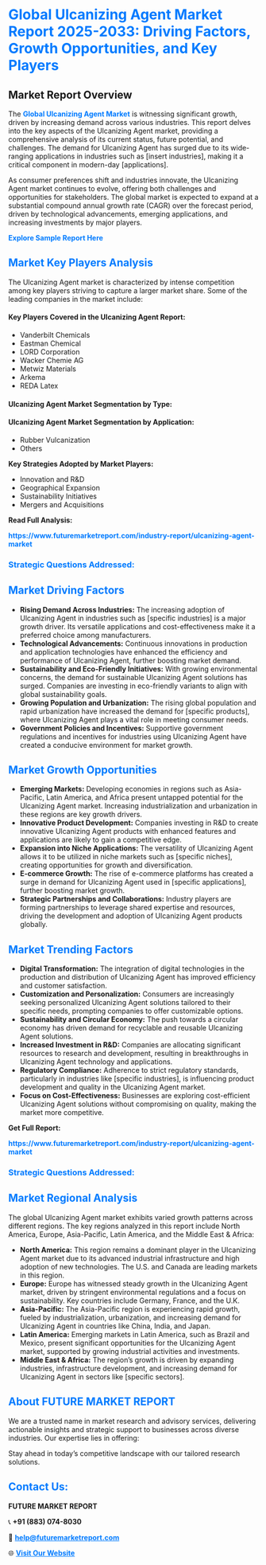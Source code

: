 <h1 style="color: #007BFF;">Global Ulcanizing Agent Market Report 2025-2033: Driving Factors, Growth Opportunities, and Key Players</h1>

<section id="overview">
<h2>Market Report Overview</h2>
<p>The <a href="https://www.futuremarketreport.com/industry-report/ulcanizing-agent-market" style="color: #007BFF; text-decoration: none;"><strong>Global Ulcanizing Agent Market</strong></a> is witnessing significant growth, driven by increasing demand across various industries. This report delves into the key aspects of the Ulcanizing Agent market, providing a comprehensive analysis of its current status, future potential, and challenges. The demand for Ulcanizing Agent has surged due to its wide-ranging applications in industries such as [insert industries], making it a critical component in modern-day [applications].</p>
<p>As consumer preferences shift and industries innovate, the Ulcanizing Agent market continues to evolve, offering both challenges and opportunities for stakeholders. The global market is expected to expand at a substantial compound annual growth rate (CAGR) over the forecast period, driven by technological advancements, emerging applications, and increasing investments by major players.</p>
</section>

<section id="overview">
<p><a href="https://www.futuremarketreport.com/request-sample/reportId=114483" style="color: #007BFF; text-decoration: none;"><strong>Explore Sample Report Here</strong></a></p>
</section>

<section id="key-players">
<h2 style="color: #007BFF;">Market Key Players Analysis</h2>
<p>The Ulcanizing Agent market is characterized by intense competition among key players striving to capture a larger market share. Some of the leading companies in the market include:</p>
<h4>Key Players Covered in the Ulcanizing Agent Report:</h4>
<ul><li>Vanderbilt Chemicals</li><li>Eastman Chemical</li><li>LORD Corporation</li><li>Wacker Chemie AG</li><li>Metwiz Materials</li><li>Arkema</li><li>REDA Latex</li></ul>
<h4>Ulcanizing Agent Market Segmentation by Type:</h4>
<ul></ul>

<h4>Ulcanizing Agent Market Segmentation by Application:</h4>
<ul><li>Rubber Vulcanization</li><li>Others</li></ul>
<p><strong>Key Strategies Adopted by Market Players:</strong></p>
<ul>
<li>Innovation and R&D</li>
<li>Geographical Expansion</li>
<li>Sustainability Initiatives</li>
<li>Mergers and Acquisitions</li>
</ul>
</section>

<section>
<p><strong>Read Full Analysis: </strong></p><a href="https://www.futuremarketreport.com/industry-report/ulcanizing-agent-market" style="color: #007BFF; text-decoration: none;"><strong>https://www.futuremarketreport.com/industry-report/ulcanizing-agent-market</strong></a>
<h3 style="color: #007BFF;">Strategic Questions Addressed:</h3>
</section>

<section id="driving-factors">
<h2 style="color: #007BFF;">Market Driving Factors</h2>
<ul>
<li><strong>Rising Demand Across Industries:</strong> The increasing adoption of Ulcanizing Agent in industries such as [specific industries] is a major growth driver. Its versatile applications and cost-effectiveness make it a preferred choice among manufacturers.</li>
<li><strong>Technological Advancements:</strong> Continuous innovations in production and application technologies have enhanced the efficiency and performance of Ulcanizing Agent, further boosting market demand.</li>
<li><strong>Sustainability and Eco-Friendly Initiatives:</strong> With growing environmental concerns, the demand for sustainable Ulcanizing Agent solutions has surged. Companies are investing in eco-friendly variants to align with global sustainability goals.</li>
<li><strong>Growing Population and Urbanization:</strong> The rising global population and rapid urbanization have increased the demand for [specific products], where Ulcanizing Agent plays a vital role in meeting consumer needs.</li>
<li><strong>Government Policies and Incentives:</strong> Supportive government regulations and incentives for industries using Ulcanizing Agent have created a conducive environment for market growth.</li>
</ul>
</section>

<section id="growth-opportunities">
<h2 style="color: #007BFF;">Market Growth Opportunities</h2>
<ul>
<li><strong>Emerging Markets:</strong> Developing economies in regions such as Asia-Pacific, Latin America, and Africa present untapped potential for the Ulcanizing Agent market. Increasing industrialization and urbanization in these regions are key growth drivers.</li>
<li><strong>Innovative Product Development:</strong> Companies investing in R&D to create innovative Ulcanizing Agent products with enhanced features and applications are likely to gain a competitive edge.</li>
<li><strong>Expansion into Niche Applications:</strong> The versatility of Ulcanizing Agent allows it to be utilized in niche markets such as [specific niches], creating opportunities for growth and diversification.</li>
<li><strong>E-commerce Growth:</strong> The rise of e-commerce platforms has created a surge in demand for Ulcanizing Agent used in [specific applications], further boosting market growth.</li>
<li><strong>Strategic Partnerships and Collaborations:</strong> Industry players are forming partnerships to leverage shared expertise and resources, driving the development and adoption of Ulcanizing Agent products globally.</li>
</ul>
</section>

<section id="trending-factors">
<h2 style="color: #007BFF;">Market Trending Factors</h2>
<ul>
<li><strong>Digital Transformation:</strong> The integration of digital technologies in the production and distribution of Ulcanizing Agent has improved efficiency and customer satisfaction.</li>
<li><strong>Customization and Personalization:</strong> Consumers are increasingly seeking personalized Ulcanizing Agent solutions tailored to their specific needs, prompting companies to offer customizable options.</li>
<li><strong>Sustainability and Circular Economy:</strong> The push towards a circular economy has driven demand for recyclable and reusable Ulcanizing Agent solutions.</li>
<li><strong>Increased Investment in R&D:</strong> Companies are allocating significant resources to research and development, resulting in breakthroughs in Ulcanizing Agent technology and applications.</li>
<li><strong>Regulatory Compliance:</strong> Adherence to strict regulatory standards, particularly in industries like [specific industries], is influencing product development and quality in the Ulcanizing Agent market.</li>
<li><strong>Focus on Cost-Effectiveness:</strong> Businesses are exploring cost-efficient Ulcanizing Agent solutions without compromising on quality, making the market more competitive.</li>
</ul>
</section>

<section>
<p><strong>Get Full Report: </strong></p><a href="https://www.futuremarketreport.com/industry-report/ulcanizing-agent-market" style="color: #007BFF; text-decoration: none;"><strong>https://www.futuremarketreport.com/industry-report/ulcanizing-agent-market</strong></a>
<h3 style="color: #007BFF;">Strategic Questions Addressed:</h3>
</section>


<section id="regional-analysis">
<h2 style="color: #007BFF;">Market Regional Analysis</h2>
<p>The global Ulcanizing Agent market exhibits varied growth patterns across different regions. The key regions analyzed in this report include North America, Europe, Asia-Pacific, Latin America, and the Middle East & Africa:</p>
<ul>
<li><strong>North America:</strong> This region remains a dominant player in the Ulcanizing Agent market due to its advanced industrial infrastructure and high adoption of new technologies. The U.S. and Canada are leading markets in this region.</li>
<li><strong>Europe:</strong> Europe has witnessed steady growth in the Ulcanizing Agent market, driven by stringent environmental regulations and a focus on sustainability. Key countries include Germany, France, and the U.K.</li>
<li><strong>Asia-Pacific:</strong> The Asia-Pacific region is experiencing rapid growth, fueled by industrialization, urbanization, and increasing demand for Ulcanizing Agent in countries like China, India, and Japan.</li>
<li><strong>Latin America:</strong> Emerging markets in Latin America, such as Brazil and Mexico, present significant opportunities for the Ulcanizing Agent market, supported by growing industrial activities and investments.</li>
<li><strong>Middle East & Africa:</strong> The region’s growth is driven by expanding industries, infrastructure development, and increasing demand for Ulcanizing Agent in sectors like [specific sectors].</li>
</ul>
</section>

<footer>
<h2 style="color: #007BFF;">About FUTURE MARKET REPORT</h2>
<p>We are a trusted name in market research and advisory services, delivering actionable insights and strategic support to businesses across diverse industries. Our expertise lies in offering:</p>

<p>Stay ahead in today’s competitive landscape with our tailored research solutions.</p>

<h2 style="color: #007BFF;">Contact Us:</h2>
<p><strong>FUTURE MARKET REPORT</strong></p>
<p>📞 <strong>+91 (883) 074-8030</strong></p>
<p>📧 <strong><a href="mailto:help@futuremarketreport.com" style="color: #007BFF;">help@futuremarketreport.com</a></strong></p>
<p>🌐 <strong><a href="https://www.futuremarketreport.com/" style="color: #007BFF;">Visit Our Website</a></strong></p>
</footer>